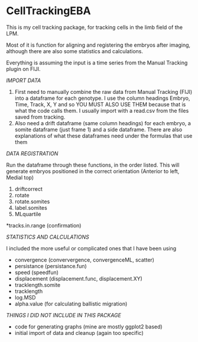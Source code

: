 # CellTrackingEBA

This is my cell tracking package, for tracking cells in the limb field of the LPM. 

Most of it is function for aligning and registering the embryos after imaging, although there are also some statistics and calculations.

Everything is assuming the input is a time series from the Manual Tracking plugin on FIJI. 

_IMPORT DATA_

1. First need to manually combine the raw data from Manual Tracking (FIJI) into a dataframe for each genotype. I use the column headings Embryo, Time, Track, X, Y and so YOU MUST ALSO USE THEM because that is what the code calls them. I usually import with a read.csv from the files saved from tracking.
2. Also need a drift dataframe (same column headings) for each embryo, a somite dataframe (just frame 1) and a side dataframe. There are also explanations of what these dataframes need under the formulas that use them

_DATA REGISTRATION_

Run the dataframe through these functions, in the order listed. This will generate embryos positioned in the correct orientation (Anterior to left, Medial top)

1. driftcorrect
2. rotate
3. rotate.somites
4. label.somites
5. MLquartile

*tracks.in.range (confirmation)

_STATISTICS AND CALCULATIONS_

I included the more useful or complicated ones that I have been using

* convergence (conververgence, convergenceML, scatter) 
* persistance (persistance.fun)
* speed (speedfun) 
* displacement (displacement.func, displacement.XY)
* tracklength.somite
* tracklength
* log.MSD
* alpha.value (for calculating ballistic migration)

_THINGS I DID NOT INCLUDE IN THIS PACKAGE_

* code for generating graphs (mine are mostly ggplot2 based)
* initial import of data and cleanup (again too specific)

